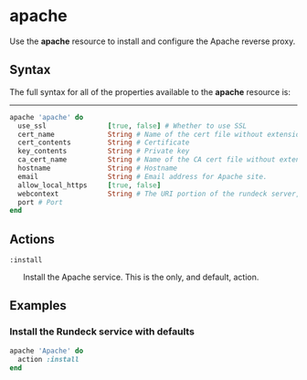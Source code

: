 # apache #

Use the **apache** resource to install and configure the Apache reverse proxy.

## Syntax ##

The full syntax for all of the properties available to the **apache** resource is:

----

```ruby
apache 'apache' do
  use_ssl               [true, false] # Whether to use SSL
  cert_name             String # Name of the cert file without extension.
  cert_contents         String # Certificate
  key_contents          String # Private key
  ca_cert_name          String # Name of the CA cert file without extension.
  hostname              String # Hostname
  email                 String # Email address for Apache site.
  allow_local_https     [true, false]
  webcontext            String # The URI portion of the rundeck server, default '/', you can set it to '/rundeck' if your webserver is handling other tasks besides rundeck.
  port # Port
end
```

## Actions ##

`:install`

&nbsp;&nbsp;&nbsp;&nbsp;&nbsp;&nbsp;Install the Apache service. This is the only, and default, action.

## Examples ##

### Install the Rundeck service with defaults ###

```ruby
apache 'Apache' do
  action :install
end
```